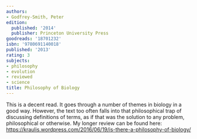 ```yaml
---
authors:
- Godfrey-Smith, Peter
edition:
  published: '2014'
  publisher: Princeton University Press
goodreads: '18701232'
isbn: '9780691140018'
published: '2013'
rating: 3
subjects:
- philosophy
- evolution
- reviewed
- science
title: Philosophy of Biology
---
```

This is a decent read. It goes through a number of themes in biology in a good way. However, the text too often falls into that philosophical trap of discussing definitions of terms, as if that was the solution to any problem, philosophical or otherwise. My longer review can be found here: https://kraulis.wordpress.com/2016/06/19/is-there-a-philosophy-of-biology/
